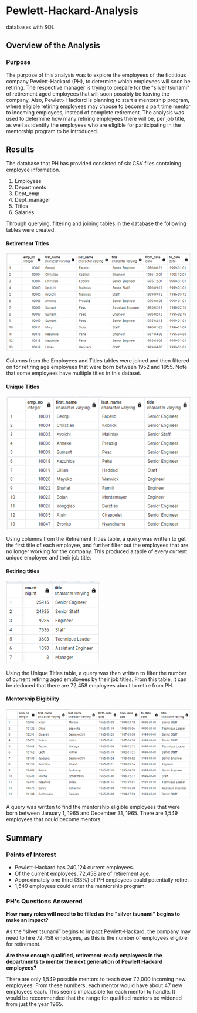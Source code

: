 # Pewlett-Hackard-Analysis
databases with SQL

## Overview of the Analysis
### Purpose

The purpose of this analysis was to explore the employees of the fictitious company Pewlett-Hackard (PH), to determine which employees will soon be retiring. The respective manager is trying to prepare for the "silver tsunami" of retirement aged employees that will soon possibly be leaving the company. Also, Pewlett- Hackard is planning to start a mentorship program, where eligible retiring employees may choose to become a part time mentor to incoming employees, instead of complete retirement. The analysis was used to determine how many retiring employees there will be, per job title, as well as identify the employees who are eligible for participating in the mentorship program to be introduced.

## Results

The database that PH has provided consisted of six CSV files containing employee information.
1. Employees
2. Departments
3. Dept_emp
4. Dept_manager
5. Titles
6. Salaries

Through querying, filtering and joining tables in the database the following tables were created.

#### Retirement Titles
![retirement titles](pngs/RetirementTitles.png)

Columns from the Employees and Titles tables were joined and then filtered on for retiring age employees that were born between 1952 and 1955. Note that some employees have multiple titles in this dataset.

#### Unique Titles
![Uniquetitles](https://github.com/NikWalker/Pewlett-Hackard-Analysis/blob/f1fe552aa48cc89fd1dbe85459857ee0571252b4/pngs/UniqueTitles%20.png)

Using columns from the Retirement Titles table, a query was written to get the first title of each employee, and further filter out the employees that are no longer working for the company. This produced a table of every current unique employee and their job title. 

#### Retiring titles
![retiring titles](pngs/RetiringTitles.png)

Using the Unique Titles table, a query was then written to filter the number of current retiring aged employees by their job titles. From this table, it can be deduced that there are 72,458 employees about to retire from PH.

#### Mentorship Eligibility
![mentorship eligibility](pngs/MentorshipEligibility.png)

A query was written to find the mentorship eligible employees that were born between January 1, 1965 and December 31, 1965. There are 1,549 employees that could become mentors.

## Summary
### Points of Interest
-	Pewlett-Hackard has 240,124 current employees.
-	Of the current employees, 72,458 are of retirement age.
-	Approximately one third (33%) of PH employees could potentially retire.
-	1,549 employees could enter the mentorship program.

### PH's Questions Answered

**How many roles will need to be filled as the "silver tsunami" begins to make an impact?**

As the “silver tsunami” begins to impact Pewlett-Hackard, the company may need to hire 72,458 employees, as this is the number of employees eligible for retirement.  

**Are there enough qualified, retirement-ready employees in the departments to mentor the next generation of Pewlett Hackard employees?**

There are only 1,549 possible mentors to teach over 72,000 incoming new employees. From these numbers, each mentor would have about 47 new employees each. This seems implausible for each mentor to handle. It would be recommended that the range for qualified mentors be widened from just the year 1965.

